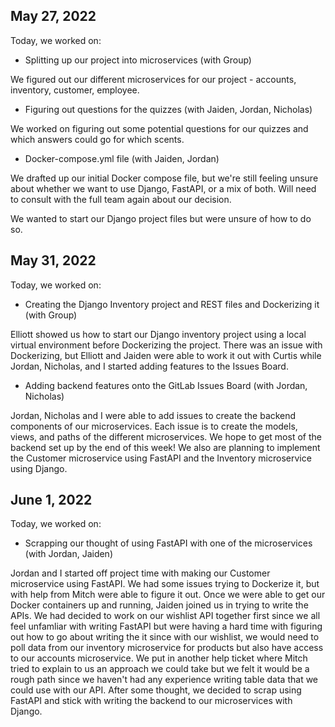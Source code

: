 ## May 27, 2022

Today, we worked on:

- Splitting up our project into microservices (with Group)

We figured out our different microservices for our project - accounts, inventory, customer, employee.

- Figuring out questions for the quizzes (with Jaiden, Jordan, Nicholas)

We worked on figuring out some potential questions for our quizzes and which answers could go for which scents.

- Docker-compose.yml file (with Jaiden, Jordan)

We drafted up our initial Docker compose file, but we're still feeling unsure about whether we want to use Django, FastAPI, or a mix of both. Will need to consult with the full team again about our decision.

We wanted to start our Django project files but were unsure of how to do so.

## May 31, 2022

Today, we worked on:

- Creating the Django Inventory project and REST files and Dockerizing it (with Group)

Elliott showed us how to start our Django inventory project using a local virtual environment before Dockerizing the project. There was an issue with Dockerizing, but Elliott and Jaiden were able to work it out with Curtis while Jordan, Nicholas, and I started adding features to the Issues Board.

- Adding backend features onto the GitLab Issues Board (with Jordan, Nicholas)

Jordan, Nicholas and I were able to add issues to create the backend components of our microservices. Each issue is to create the models, views, and paths of the different microservices. We hope to get most of the backend set up by the end of this week!
We also are planning to implement the Customer microservice using FastAPI and the Inventory microservice using Django.

## June 1, 2022

Today, we worked on:

- Scrapping our thought of using FastAPI with one of the microservices (with Jordan, Jaiden)

Jordan and I started off project time with making our Customer microservice using FastAPI. We had some issues trying to Dockerize it, but with help from Mitch were able to figure it out. Once we were able to get our Docker containers up and running, Jaiden joined us in trying to write the APIs. We had decided to work on our wishlist API together first since we all feel unfamliar with writing FastAPI but were having a hard time with figuring out how to go about writing the it since with our wishlist, we would need to poll data from our inventory microservice for products but also have access to our accounts microservice. We put in another help ticket where Mitch tried to explain to us an approach we could take but we felt it would be a rough path since we haven't had any experience writing table data that we could use with our API. After some thought, we decided to scrap using FastAPI and stick with writing the backend to our microservices with Django.
